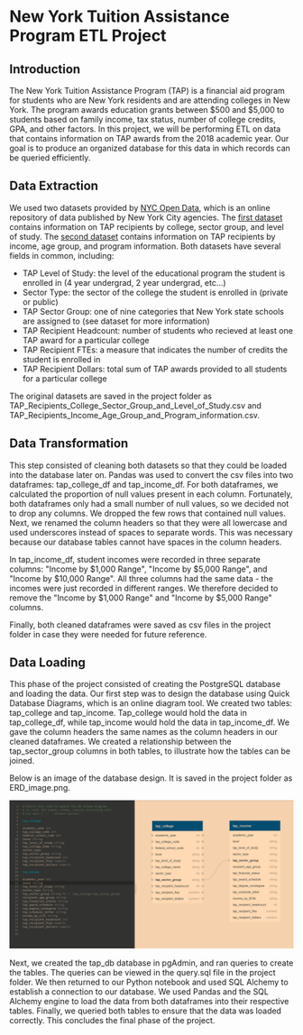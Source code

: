 # New York Tuition Assistance Program ETL Project

## Introduction

The New York Tuition Assistance Program (TAP) is a financial aid program for students who are New York residents and are attending colleges in New York. The program awards education grants between $500 and $5,000 to students based on family income, tax status, number of college credits, GPA, and other factors. In this project, we will be performing ETL on data that contains information on TAP awards from the 2018 academic year. Our goal is to produce an organized database for this data in which records can be queried efficiently. 

## Data Extraction

We used two datasets provided by [NYC Open Data](https://opendata.cityofnewyork.us/), which is an online repository of data published by New York City agencies. The [first dataset](https://data.ny.gov/Education/Tuition-Assistance-Program-TAP-Recipients-Dollars-/ich7-7ewa) contains information on TAP recipients by college, sector group, and level of study. The [second dataset](https://data.ny.gov/Education/Tuition-Assistance-Program-TAP-Recipients-Dollars-/2t78-bs45) contains information on TAP recipients by income, age group, and program information. Both datasets have several fields in common, including:

* TAP Level of Study: the level of the educational program the student is enrolled in (4 year undergrad, 2 year undergrad, etc...)
* Sector Type: the sector of the college the student is enrolled in (private or public)
* TAP Sector Group: one of nine categories that New York state schools are assigned to (see dataset for more information)
* TAP Recipient Headcount: number of students who recieved at least one TAP award for a particular college
* TAP Recipient FTEs: a measure that indicates the number of credits the student is enrolled in
* TAP Recipient Dollars: total sum of TAP awards provided to all students for a particular college

The original datasets are saved in the project folder as TAP_Recipients_College_Sector_Group_and_Level_of_Study.csv and TAP_Recipients_Income_Age_Group_and_Program_information.csv.

## Data Transformation

This step consisted of cleaning both datasets so that they could be loaded into the database later on. Pandas was used to convert the csv files into two dataframes: tap_college_df and tap_income_df. For both dataframes, we calculated the proportion of null values present in each column. Fortunately, both dataframes only had a small number of null values, so we decided not to drop any columns. We dropped the few rows that contained null values. Next, we renamed the column headers so that they were all lowercase and used underscores instead of spaces to separate words. This was necessary because our database tables cannot have spaces in the column headers. 

In tap_income_df, student incomes were recorded in three separate columns: "Income by $1,000 Range", "Income by $5,000 Range", and "Income by $10,000 Range". All three columns had the same data - the incomes were just recorded in different ranges. We therefore decided to remove the "Income by $1,000 Range" and "Income by $5,000 Range" columns.

Finally, both cleaned dataframes were saved as csv files in the project folder in case they were needed for future reference.

## Data Loading

This phase of the project consisted of creating the PostgreSQL database and loading the data. Our first step was to design the database using Quick Database Diagrams, which is an online diagram tool. We created two tables: tap_college and tap_income. Tap_college would hold the data in tap_college_df, while tap_income would hold the data in tap_income_df. We gave the column headers the same names as the column headers in our cleaned dataframes. We created a relationship between the tap_sector_group columns in both tables, to illustrate how the tables can be joined.

Below is an image of the database design. It is saved in the project folder as ERD_image.png.

![NYC TAP Database Design](ERD_image.PNG)

Next, we created the tap_db database in pgAdmin, and ran queries to create the tables. The queries can be viewed in the query.sql file in the project folder. We then returned to our Python notebook and used SQL Alchemy to establish a connection to our database. We used Pandas and the SQL Alchemy engine to load the data from both dataframes into their respective tables. Finally, we queried both tables to ensure that the data was loaded correctly. This concludes the final phase of the project.
